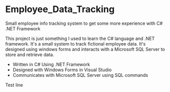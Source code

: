 # Employee_Data_Tracking
Small employee info tracking system to get some more experience with C# .NET Framework

This project is just something I used to learn the C# language and .NET framework. It's a small system to track fictional employee
data. It's designed using windows forms and interacts with a Microsoft SQL Server to store and retrieve data.

* Written in C# Using .NET Framework
* Designed with Windows Forms in Visual Studio
* Communicates with Microsoft SQL Server using SQL commands

Test line


